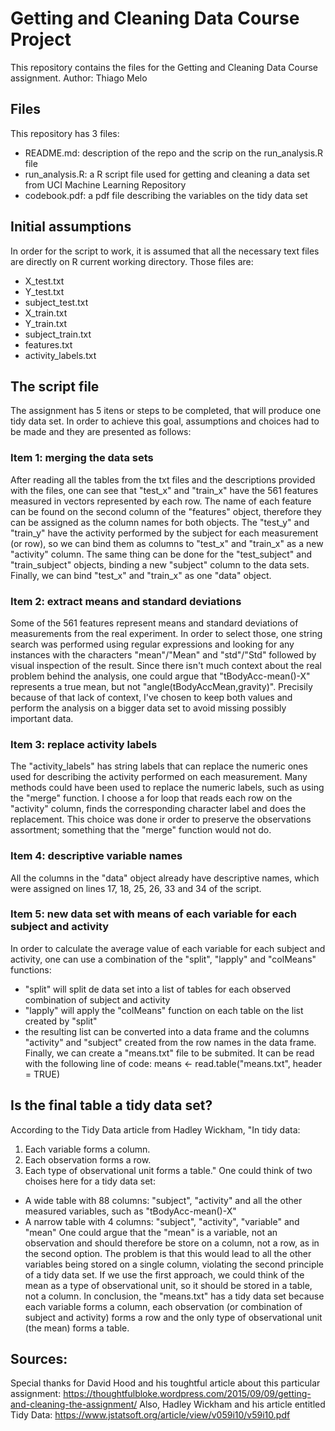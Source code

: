# Getting and Cleaning Data Course Project
This repository contains the files for the Getting and Cleaning Data Course assignment.
Author: Thiago Melo

## Files
This repository has 3 files:
- README.md: description of the repo and the scrip on the run_analysis.R file
- run_analysis.R: a R script file used for getting and cleaning a data set from UCI Machine Learning Repository
- codebook.pdf: a pdf file describing the variables on the tidy data set

## Initial assumptions
In order for the script to work, it is assumed that all the necessary text files are directly on R current working directory. Those files are:
- X_test.txt
- Y_test.txt
- subject_test.txt
- X_train.txt
- Y_train.txt
- subject_train.txt
- features.txt
- activity_labels.txt

## The script file
The assignment has 5 itens or steps to be completed, that will produce one tidy data set. In order to achieve this goal, assumptions and choices had to be made and they are presented as follows:
### Item 1: merging the data sets
After reading all the tables from the txt files and the descriptions provided with the files, one can see that "test_x" and "train_x" have the 561 features measured in vectors represented by each row. The name of each feature can be found on the second column of the "features" object, therefore they can be assigned as the column names for both objects.
The "test_y" and "train_y" have the activity performed by the subject for each measurement (or row), so we can bind them as columns to "test_x" and "train_x" as a new "activity" column. The same thing can be done for the "test_subject" and "train_subject" objects, binding a new "subject" column to the data sets.
Finally, we can bind "test_x" and "train_x" as one "data" object.
### Item 2: extract means and standard deviations
Some of the 561 features represent means and standard deviations of measurements from the real experiment. In order to select those, one string search was performed using regular expressions and looking for any instances with the characters "mean"/"Mean" and "std"/"Std" followed by visual inspection of the result. Since there isn't much context about the real problem behind the analysis, one could argue that "tBodyAcc-mean()-X" represents a true mean, but not "angle(tBodyAccMean,gravity)". Precisily because of that lack of context, I've chosen to keep both values and perform the analysis on a bigger data set to avoid missing possibly important data.
### Item 3: replace activity labels
The "activity_labels" has string labels that can replace the numeric ones used for describing the activity performed on each measurement. Many methods could have been used to replace the numeric labels, such as using the "merge" function. I choose a for loop that reads each row on the "activity" column, finds the corresponding character label and does the replacement. This choice was done ir order to preserve the observations assortment; something that the "merge" function would not do.
### Item 4: descriptive variable names
All the columns in the "data" object already have descriptive names, which were assigned on lines 17, 18, 25, 26, 33 and 34 of the script.
### Item 5: new data set with means of each variable for each subject and activity
In order to calculate the average value of each variable for each subject and activity, one can use a combination of the "split", "lapply" and "colMeans" functions:
- "split" will split de data set into a list of tables for each observed combination of subject and activity
- "lapply" will apply the "colMeans" function on each table on the list created by "split"
- the resulting list can be converted into a data frame and the columns "activity" and "subject" created from the row names in the data frame.
Finally, we can create a "means.txt" file to be submited. It can be read with the following line of code:
means <- read.table("means.txt", header = TRUE)

## Is the final table a tidy data set?
According to the Tidy Data article from Hadley Wickham, "In tidy data:
1. Each variable forms a column.
2. Each observation forms a row.
3. Each type of observational unit forms a table."
One could think of two choises here for a tidy data set:
- A wide table with 88 columns: "subject", "activity" and all the other measured variables, such as "tBodyAcc-mean()-X"
- A narrow table with 4 columns: "subject", "activity", "variable" and "mean"
One could argue that the "mean" is a variable, not an observation and should therefore be store on a column, not a row, as in the second option. The problem is that this would lead to all the other variables being stored on a single column, violating the second principle of a tidy data set. If we use the first approach, we could think of the mean as a type of observational unit, so it should be stored in a table, not a column.
In conclusion, the "means.txt" has a tidy data set because each variable forms a column, each observation (or combination of subject and activity) forms a row and the only type of observational unit (the mean) forms a table.

## Sources:
Special thanks for David Hood and his toughtful article about this particular assignment:
https://thoughtfulbloke.wordpress.com/2015/09/09/getting-and-cleaning-the-assignment/
Also, Hadley Wickham and his article entitled Tidy Data:
https://www.jstatsoft.org/article/view/v059i10/v59i10.pdf
